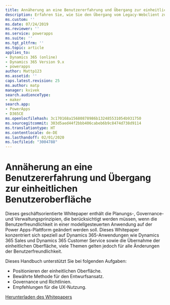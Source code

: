 ```yaml
---
title: Annäherung an eine Benutzererfahrung und Übergang zur einheitlichen Benutzeroberfläche | MicrosoftDocs
description: Erfahren Sie, wie Sie den Übergang vom Legacy-Webclient zur einheitlichen Benutzeroberfläche planen und dann durchführen können
ms.custom: ''
ms.date: 07/24/2019
ms.reviewer: ''
ms.service: powerapps
ms.suite: ''
ms.tgt_pltfrm: ''
ms.topic: article
applies_to:
- Dynamics 365 (online)
- Dynamics 365 Version 9.x
- powerapps
author: Mattp123
ms.assetid: ''
caps.latest.revision: 25
ms.author: matp
manager: kvivek
search.audienceType:
- maker
search.app:
- PowerApps
- D365CE
ms.openlocfilehash: 3c170168a15680878986b132485531054b931750
ms.sourcegitcommit: 303d5aed44f2bbb406cabeb6b9c8474d738d9114
ms.translationtype: HT
ms.contentlocale: de-DE
ms.lasthandoff: 02/01/2020
ms.locfileid: "3004788"
---
```

# <a name="approaching-a-user-experience-and-unified-interface-transition"></a>Annäherung an eine Benutzererfahrung und Übergang zur einheitlichen Benutzeroberfläche

Dieses geschäftsorientierte Whitepaper enthält die Planungs-, Governance- und Verwaltungsprinzipien, die berücksichtigt werden müssen, wenn die Benutzerfreundlichkeit in einer modellgesteuerten Anwendung auf der Power Apps-Plattform geändert werden soll. Dieses Whitepaper konzentriert sich speziell auf Dynamics 365-Anwendungen wie Dynamics 365 Sales und Dynamics 365 Customer Service sowie die Übernahme der einheitlichen Oberfläche, viele Themen gelten jedoch für alle Änderungen der Benutzerfreundlichkeit.

Dieses Handbuch unterstützt Sie bei folgenden Aufgaben:
- Positionieren der einheitlichen Oberfläche.
- Bewährte Methode für den Entwurfsansatz.
- Governance und Richtlinien.
- Empfehlungen für die UX-Nutzung.

[Herunterladen des Whitepapers](https://download.microsoft.com/download/A/F/3/AF3D45A7-4F38-41BE-8956-1DF7A4A5AFDB/approaching-unified-interface-transition.pdf) 